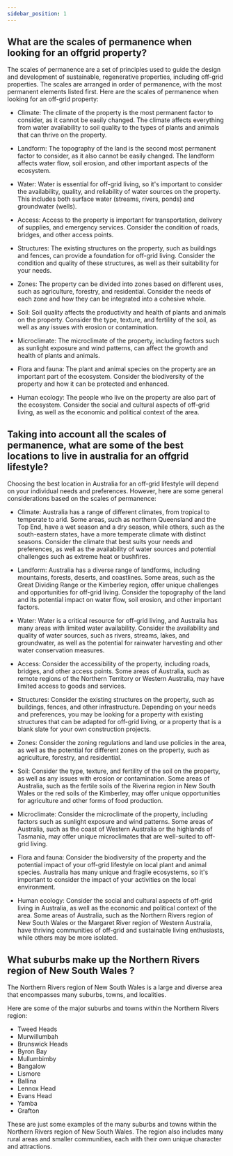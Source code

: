 ```yaml
---
sidebar_position: 1
---
```


## What are the scales of permanence when looking for an offgrid property?

The scales of permanence are a set of principles used to guide the design and development of sustainable, regenerative properties, including off-grid properties. The scales are arranged in order of permanence, with the most permanent elements listed first. Here are the scales of permanence when looking for an off-grid property:

* Climate: The climate of the property is the most permanent factor to consider, as it cannot be easily changed. The climate affects everything from water availability to soil quality to the types of plants and animals that can thrive on the property.

* Landform: The topography of the land is the second most permanent factor to consider, as it also cannot be easily changed. The landform affects water flow, soil erosion, and other important aspects of the ecosystem.

* Water: Water is essential for off-grid living, so it's important to consider the availability, quality, and reliability of water sources on the property. This includes both surface water (streams, rivers, ponds) and groundwater (wells).

* Access: Access to the property is important for transportation, delivery of supplies, and emergency services. Consider the condition of roads, bridges, and other access points.

* Structures: The existing structures on the property, such as buildings and fences, can provide a foundation for off-grid living. Consider the condition and quality of these structures, as well as their suitability for your needs.

* Zones: The property can be divided into zones based on different uses, such as agriculture, forestry, and residential. Consider the needs of each zone and how they can be integrated into a cohesive whole.

* Soil: Soil quality affects the productivity and health of plants and animals on the property. Consider the type, texture, and fertility of the soil, as well as any issues with erosion or contamination.

* Microclimate: The microclimate of the property, including factors such as sunlight exposure and wind patterns, can affect the growth and health of plants and animals.

* Flora and fauna: The plant and animal species on the property are an important part of the ecosystem. Consider the biodiversity of the property and how it can be protected and enhanced.

* Human ecology: The people who live on the property are also part of the ecosystem. Consider the social and cultural aspects of off-grid living, as well as the economic and political context of the area.

## Taking into account all the scales of permanence, what are some of the best locations to live in australia for an offgrid lifestyle?

Choosing the best location in Australia for an off-grid lifestyle will depend on your individual needs and preferences. However, here are some general considerations based on the scales of permanence:

* Climate: Australia has a range of different climates, from tropical to temperate to arid. Some areas, such as northern Queensland and the Top End, have a wet season and a dry season, while others, such as the south-eastern states, have a more temperate climate with distinct seasons. Consider the climate that best suits your needs and preferences, as well as the availability of water sources and potential challenges such as extreme heat or bushfires.

* Landform: Australia has a diverse range of landforms, including mountains, forests, deserts, and coastlines. Some areas, such as the Great Dividing Range or the Kimberley region, offer unique challenges and opportunities for off-grid living. Consider the topography of the land and its potential impact on water flow, soil erosion, and other important factors.

* Water: Water is a critical resource for off-grid living, and Australia has many areas with limited water availability. Consider the availability and quality of water sources, such as rivers, streams, lakes, and groundwater, as well as the potential for rainwater harvesting and other water conservation measures.

* Access: Consider the accessibility of the property, including roads, bridges, and other access points. Some areas of Australia, such as remote regions of the Northern Territory or Western Australia, may have limited access to goods and services.

* Structures: Consider the existing structures on the property, such as buildings, fences, and other infrastructure. Depending on your needs and preferences, you may be looking for a property with existing structures that can be adapted for off-grid living, or a property that is a blank slate for your own construction projects.

* Zones: Consider the zoning regulations and land use policies in the area, as well as the potential for different zones on the property, such as agriculture, forestry, and residential.

* Soil: Consider the type, texture, and fertility of the soil on the property, as well as any issues with erosion or contamination. Some areas of Australia, such as the fertile soils of the Riverina region in New South Wales or the red soils of the Kimberley, may offer unique opportunities for agriculture and other forms of food production.

* Microclimate: Consider the microclimate of the property, including factors such as sunlight exposure and wind patterns. Some areas of Australia, such as the coast of Western Australia or the highlands of Tasmania, may offer unique microclimates that are well-suited to off-grid living.

* Flora and fauna: Consider the biodiversity of the property and the potential impact of your off-grid lifestyle on local plant and animal species. Australia has many unique and fragile ecosystems, so it's important to consider the impact of your activities on the local environment.

* Human ecology: Consider the social and cultural aspects of off-grid living in Australia, as well as the economic and political context of the area. Some areas of Australia, such as the Northern Rivers region of New South Wales or the Margaret River region of Western Australia, have thriving communities of off-grid and sustainable living enthusiasts, while others may be more isolated.

## What suburbs make up the Northern Rivers region of New South Wales ?

The Northern Rivers region of New South Wales is a large and diverse area that encompasses many suburbs, towns, and localities. 

Here are some of the major suburbs and towns within the Northern Rivers region:

* Tweed Heads
* Murwillumbah
* Brunswick Heads
* Byron Bay
* Mullumbimby
* Bangalow
* Lismore
* Ballina
* Lennox Head
* Evans Head
* Yamba
* Grafton

These are just some examples of the many suburbs and towns within the Northern Rivers region of New South Wales. The region also includes many rural areas and smaller communities, each with their own unique character and attractions.